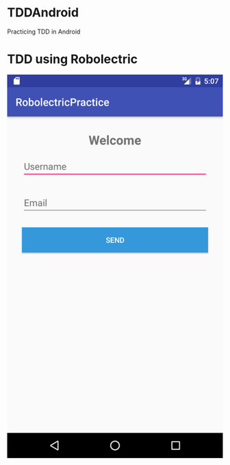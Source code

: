 # TDDAndroid
Practicing TDD in Android

# TDD using Robolectric
![Alt text](/screenshots/tddRobolectric.png?raw=true "image")
